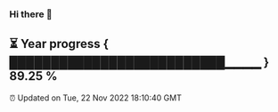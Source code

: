 ### Hi there 👋
⏳ Year progress { ██████████████████████████▁▁▁▁ } 89.25 %
---
⏰ Updated on Tue, 22 Nov 2022 18:10:40 GMT

